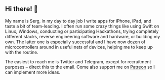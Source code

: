 ## Hi there! 👋

My name is Serg, in my day to day job I write apps for iPhone, iPad, and taste a bit of team-leading. I often run some crazy things like using Swift on Linux, Windows, conducting or participating Hackathons, trying completely different stacks, reverse engineering software and hardware, or building my own. The latter one is especially successful and I have now dozen of microcontrollers around in useful nets of devices, helping me to keep up with the routine.

The easiest to reach me is Twitter and Telegram, except for recruitment purposes – direct this to the email. Come also support me on [Patreon](https://twitter.com/ReDetection) so I can implement more ideas. 
